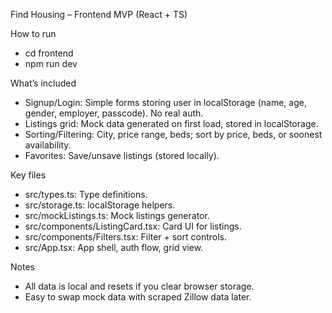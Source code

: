 Find Housing – Frontend MVP (React + TS)

How to run
- cd frontend
- npm run dev

What’s included
- Signup/Login: Simple forms storing user in localStorage (name, age, gender, employer, passcode). No real auth.
- Listings grid: Mock data generated on first load, stored in localStorage.
- Sorting/Filtering: City, price range, beds; sort by price, beds, or soonest availability.
- Favorites: Save/unsave listings (stored locally).

Key files
- src/types.ts: Type definitions.
- src/storage.ts: localStorage helpers.
- src/mockListings.ts: Mock listings generator.
- src/components/ListingCard.tsx: Card UI for listings.
- src/components/Filters.tsx: Filter + sort controls.
- src/App.tsx: App shell, auth flow, grid view.

Notes
- All data is local and resets if you clear browser storage.
- Easy to swap mock data with scraped Zillow data later.

